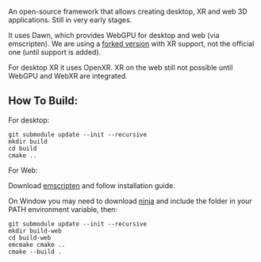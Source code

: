 An open-source framework that allows creating desktop, XR and web 3D applications. Still in very early stages.

It uses Dawn, which provides WebGPU for desktop and web (via emscripten). We are using a [forked version](https://github.com/blitz-research/dawn) with XR support, not the official one (until support is added).

For desktop XR it uses OpenXR. XR on the web still not possible until WebGPU and WebXR are integrated.

## How To Build:
For desktop:
```
git submodule update --init --recursive
mkdir build
cd build
cmake ..
```
For Web:


Download [emscripten](https://emscripten.org/) and follow installation guide.


On Window you may need to download [ninja](https://ninja-build.org/) and include the folder in your PATH environment variable, then:


```
git submodule update --init --recursive
mkdir build-web
cd build-web
emcmake cmake ..
cmake --build .
```
